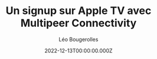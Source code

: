 ---
slug: >-
  /talks/cocoaheads-paris/december-2022/leo-bougerolles-un-signup-sur-apple-tv-avec-multipeer-connectivity
date: 2022-12-13T00:00:00.000Z
title: Un signup sur Apple TV avec Multipeer Connectivity
author: Léo Bougerolles
video: uy-H7IUvFmE
thumbnail: https://async-assets.s3.eu-west-3.amazonaws.com/thumbnails/uy-H7IUvFmE.jpg
slides: null
tags: []
year: 2022
conference: cocoaheads-paris
edition: december-2022
allow_ads: false
---